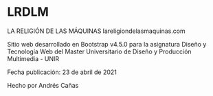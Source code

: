 # LRDLM

LA RELIGIÓN DE LAS MÁQUINAS
lareligiondelasmaquinas.com

Sitio web desarrollado en Bootstrap v4.5.0 para la asignatura Diseño y Tecnología Web del Master Universitario de Diseño y Producción Multimedia - UNIR

Fecha publicación: 23 de abril de 2021

Hecho por Andrés Cañas
